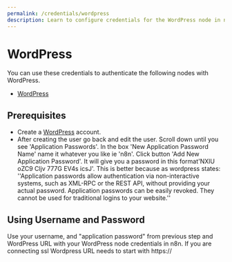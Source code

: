 ```yaml
---
permalink: /credentials/wordpress
description: Learn to configure credentials for the WordPress node in n8n
---
```


# WordPress

You can use these credentials to authenticate the following nodes with WordPress.
- [WordPress](../../nodes-library/nodes/WordPress/README.md)

## Prerequisites

- Create a [WordPress](https://wordpress.com/) account.
- After creating the user go back and edit the user.  Scroll down until you see 'Application Passwords'.  In the box 'New Application Password Name' 
name it whatever you like ie 'n8n'.  Click button 'Add New Application Password'.  It will give you a password in this format'NXlU oZC9 Cljv 777G EV4s icsJ'.  This is better because as wordpress states: ''Application passwords allow authentication via non-interactive systems, such as XML-RPC or the REST API, without providing your actual password. Application passwords can be easily revoked. They cannot be used for traditional logins to your website.''
## Using Username and Password

Use your username, and "application password" from previous step and WordPress URL with your WordPress node credentials in n8n.  If you are connecting ssl Wordpress URL needs to start with https://
